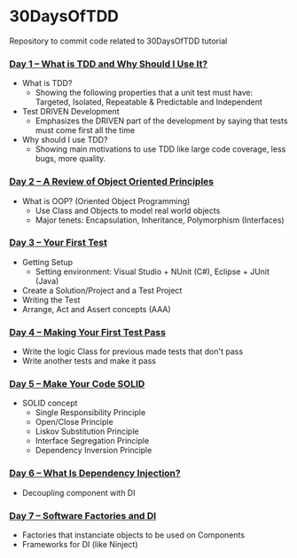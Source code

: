# 30DaysOfTDD
Repository to commit code related to 30DaysOfTDD tutorial

### [Day 1 – What is TDD and Why Should I Use It?](http://www.telerik.com/blogs/30-days-tdd-day-one-what-is-tdd)
- What is TDD?
  - Showing the following properties that a unit test must have: Targeted, Isolated, Repeatable & Predictable and Independent
- Test DRIVEN Development
  - Emphasizes the DRIVEN part of the development by saying that tests must come first all the time
- Why should I use TDD?
  - Showing main motivations to use TDD like large code coverage, less bugs, more quality.

### [Day 2 – A Review of Object Oriented Principles](http://www.telerik.com/blogs/30-days-of-tdd-day-two-a-review-of-object-oriented-principles)
- What is OOP? (Oriented Object Programming)
  - Use Class and Objects to model real world objects
  - Major tenets: Encapsulation, Inheritance, Polymorphism (Interfaces)

### [Day 3 – Your First Test](http://www.telerik.com/blogs/30-days-of-tdd-day-three-your-first-test)
- Getting Setup
  - Setting environment: Visual Studio + NUnit (C#), Eclipse + JUnit (Java)
- Create a Solution/Project and a Test Project
- Writing the Test
- Arrange, Act and Assert concepts (AAA)

### [Day 4 – Making Your First Test Pass](http://www.telerik.com/blogs/30-days-of-tdd-day-four-making-your-first-test-pass)
- Write the logic Class for previous made tests that don't pass
- Write another tests and make it pass

### [Day 5 – Make Your Code SOLID](http://www.telerik.com/blogs/30-days-of-tdd-day-five-make-your-code-solid)
- SOLID concept
  - Single Responsibility Principle
  - Open/Close Principle
  - Liskov Substitution Principle
  - Interface Segregation Principle
  - Dependency Inversion Principle

### [Day 6 – What Is Dependency Injection?](http://www.telerik.com/blogs/30-days-of-tdd-day-six-what-is-dependency-injection)
- Decoupling component with DI

### [Day 7 – Software Factories and DI](http://www.telerik.com/blogs/30-days-of-tdd-day-seven-software-factories-and-di-frameworks)
- Factories that instanciate objects to be used on Components
- Frameworks for DI (like Ninject) 
